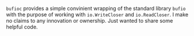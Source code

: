 `bufioc` provides a simple convinient wrapping of the standard library `bufio` with the purpose of working with `io.WriteCloser` and `io.ReadCloser`.
I make no claims to any innovation or ownership. Just wanted to share some helpful code.